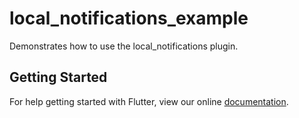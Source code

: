 # local_notifications_example

Demonstrates how to use the local_notifications plugin.

## Getting Started

For help getting started with Flutter, view our online
[documentation](http://flutter.io/).
